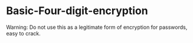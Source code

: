 # Basic-Four-digit-encryption
Warning: Do not use this as a legitimate form of encryption for passwords, easy to crack.
